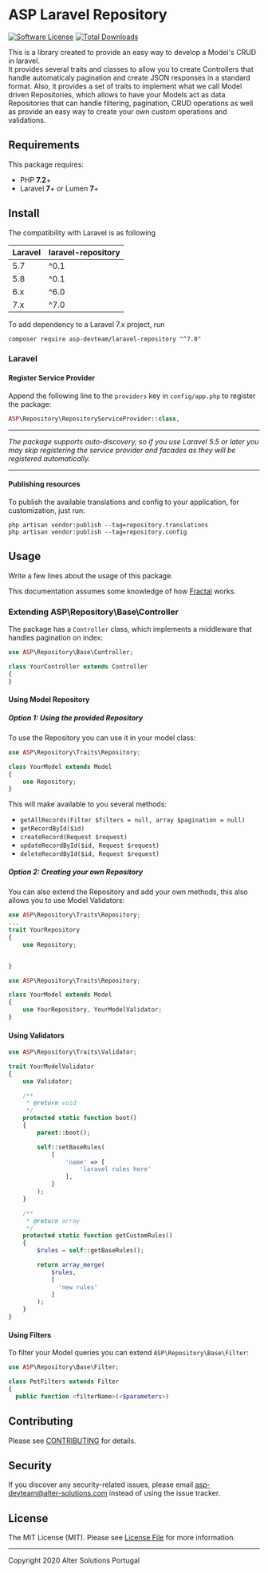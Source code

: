 # ASP Laravel Repository

[![Software License](https://img.shields.io/badge/license-MIT-brightgreen.svg?style=flat-square)](LICENSE.md)
[![Total Downloads](https://img.shields.io/packagist/dt/asp/laravel-repository.svg?style=flat-square)](https://packagist.org/packages/asp-devteam/laravel-repository)

This is a library created to provide an easy way to develop a Model's CRUD in laravel.<br>
It provides several traits and classes to allow you to create Controllers that handle automaticaly pagination and
create JSON responses in a standard format. Also, it provides a set of traits to implement what we call Model driven
Repositories, which allows to have your Models act as data Repositories that can handle filtering, pagination, CRUD
operations as well as provide an easy way to create your own custom operations and validations.

## Requirements

This package requires:

- PHP **7.2**+
- Laravel **7**+ or Lumen **7**+

## Install

The compatibility with Laravel is as following

| **Laravel** | **laravel-repository** |
| ----------- | ---------------------- |
| 5.7         | ^0.1                   |
| 5.8         | ^0.1                   |
| 6.x         | ^6.0                   |
| 7.x         | ^7.0                   |

To add dependency to a Laravel 7.x project, run

`composer require asp-devteam/laravel-repository "^7.0"`

### Laravel

#### Register Service Provider

Append the following line to the `providers` key in `config/app.php` to register the package:

```php
ASP\Repository\RepositoryServiceProvider::class,
```

---

_The package supports auto-discovery, so if you use Laravel 5.5 or later you may skip registering the service
provider and facades as they will be registered automatically._

---

#### Publishing resources

To publish the available translations and config to your application, for customization, just run:

```shell
php artisan vendor:publish --tag=repository.translations
php artisan vendor:publish --tag=repository.config
```

## Usage

Write a few lines about the usage of this package.

This documentation assumes some knowledge of how [Fractal](https://github.com/thephpleague/fractal) works.

### Extending ASP\Repository\Base\Controller

The package has a `Controller` class, which implements a middleware that handles pagination on index:

```php
use ASP\Repository\Base\Controller;

class YourController extends Controller
{
}
```

#### Using Model Repository

##### Option 1: Using the provided Repository

To use the Repository you can use it in your model class:

```php
use ASP\Repository\Traits\Repository;

class YourModel extends Model
{
    use Repository;
}
```

This will make available to you several methods:

- `getAllRecords(Filter $filters = null, array $pagination = null)`
- `getRecordById($id)`
- `createRecord(Request $request)`
- `updateRecordById($id, Request $request)`
- `deleteRecordById($id, Request $request)`

##### Option 2: Creating your own Repository

You can also extend the Repository and add your own methods, this also allows you to use Model Validators:

```php
use ASP\Repository\Traits\Repository;
...
trait YourRepository
{
    use Repository;


}
```

```php
use ASP\Repository\Traits\Repository;

class YourModel extends Model
{
    use YourRepository, YourModelValidator;
}
```

#### Using Validators

```php
use ASP\Repository\Traits\Validator;

trait YourModelValidator
{
    use Validator;

    /**
     * @return void
     */
    protected static function boot()
    {
        parent::boot();

        self::setBaseRules(
            [
                'name' => [
                    'laravel rules here'
                ],
            ]
        );
    }

    /**
     * @return array
     */
    protected static function getCustomRules()
    {
        $rules = self::getBaseRules();

        return array_merge(
            $rules,
            [
              'new rules'
            ]
        );
    }
}
```

#### Using Filters

To filter your Model queries you can extend `ASP\Repository\Base\Filter`:

```php
use ASP\Repository\Base\Filter;

class PetFilters extends Filter
{
  public function <filterName>(<$parameters>)
```

## Contributing

Please see [CONTRIBUTING](CONTRIBUTING.md) for details.

## Security

If you discover any security-related issues, please email asp-devteam@alter-solutions.com instead of using the issue tracker.

## License

The MIT License (MIT). Please see [License File](/LICENSE.md) for more information.

---

Copyright 2020 Alter Solutions Portugal
